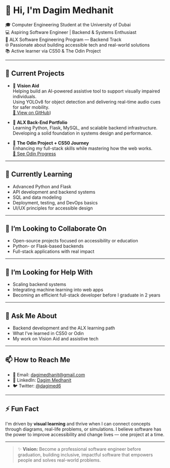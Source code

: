# 👋 Hi, I'm Dagim Medhanit

🎓 Computer Engineering Student at the University of Dubai  
💻 Aspiring Software Engineer | Backend & Systems Enthusiast  
🚀 ALX Software Engineering Program — Backend Track  
🌐 Passionate about building accessible tech and real-world solutions  
📚 Active learner via CS50 & The Odin Project  

---

## 🔭 Current Projects

- 🔹 **Vision Aid**  
  Helping build an AI-powered assistive tool to support visually impaired individuals.  
  Using YOLOv8 for object detection and delivering real-time audio cues for safer mobility.  
  [🔗 View on GitHub](https://github.com/VISUAL-AID))

- 🔹 **ALX Back-End Portfolio**  
  Learning Python, Flask, MySQL, and scalable backend infrastructure.  
  Developing a solid foundation in systems design and performance.

- 🔹 **The Odin Project + CS50 Journey**  
  Enhancing my full-stack skills while mastering how the web works.  
  [🔗 See Odin Progress](https://github.com/dagimed?tab=repositories&q=odin&type=all)

---

## 🌱 Currently Learning

- Advanced Python and Flask  
- API development and backend systems  
- SQL and data modeling  
- Deployment, testing, and DevOps basics  
- UI/UX principles for accessible design  

---

## 👯 I’m Looking to Collaborate On

- Open-source projects focused on accessibility or education  
- Python- or Flask-based backends  
- Full-stack applications with real impact  

---

## 🤔 I’m Looking for Help With

- Scaling backend systems  
- Integrating machine learning into web apps  
- Becoming an efficient full-stack developer before I graduate in 2 years  

---

## 💬 Ask Me About

- Backend development and the ALX learning path  
- What I’ve learned in CS50 or Odin  
- My work on Vision Aid and assistive tech  

---

## 📫 How to Reach Me

- 📧 Email: [dagimedhanit@gmail.com](mailto:dagimedhanit@gmail.com)  
- 🔗 LinkedIn: [Dagim Medhanit](https://www.linkedin.com/in/dagim-medhanit/)  
- 🐦 Twitter: [@dagimed6](https://x.com/dagimed6)  
---

## ⚡ Fun Fact

I'm driven by **visual learning** and thrive when I can connect concepts through diagrams, real-life problems, or simulations. I believe software has the power to improve accessibility and change lives — one project at a time.

---

> ✨ **Vision:** Become a professional software engineer before graduation, building inclusive, impactful software that empowers people and solves real-world problems.

<!--
**dagimed/dagimed** is a ✨ _special_ ✨ repository because its `README.md` (this file) appears on your GitHub profile.

Here are some ideas to get you started:

- 🔭 I’m currently working on ...
- 🌱 I’m currently learning ...
- 👯 I’m looking to collaborate on ...
- 🤔 I’m looking for help with ...
- 💬 Ask me about ...
- 📫 How to reach me: ...
- 😄 Pronouns: ...
- ⚡ Fun fact: ...
-->
